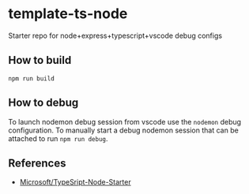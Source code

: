 # template-ts-node
Starter repo for node+express+typescript+vscode debug configs

## How to build

```
npm run build
```

## How to debug

To launch nodemon debug session from vscode use the `nodemon` debug configuration. To manually start a debug nodemon session that can be attached to run `npm run debug`.

## References
- [Microsoft/TypeSript-Node-Starter](https://github.com/Microsoft/TypeScript-Node-Starter)